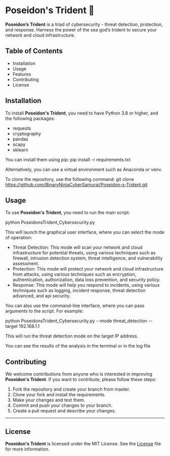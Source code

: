 # Poseidon's Trident 🔱

**Poseidon’s Trident** is a triad of cybersecurity - threat detection, protection, and response. Harness the power of the sea god’s trident to secure your network and cloud infrastructure.

## Table of Contents

- Installation
- Usage
- Features
- Contributing
- License

## Installation

To install **Poseidon's Trident**, you need to have Python 3.8 or higher, and the following packages:

- requests
- cryptography
- pandas
- scapy
- sklearn

You can install them using pip:
pip install -r requirements.txt

Alternatively, you can use a virtual environment such as Anaconda or venv.

To clone the repository, use the following command:
git clone https://github.com/BinaryNinjaCyberSamurai/Poseidon-s-Trident.git

## Usage

To use **Poseidon's Trident**, you need to run the main script:

python PoseidonsTrident_Cybersecurity.py

This will launch the graphical user interface, where you can select the mode of operation:

- Threat Detection: This mode will scan your network and cloud infrastructure for potential threats, using various techniques such as firewall, intrusion detection system, threat intelligence, and vulnerability assessment.
- Protection: This mode will protect your network and cloud infrastructure from attacks, using various techniques such as encryption, authentication, authorization, data loss prevention, and security policy.
- Response: This mode will help you respond to incidents, using various techniques such as logging, incident response, threat detection advanced, and api security.

You can also use the command-line interface, where you can pass arguments to the script. For example:

python PoseidonsTrident_Cybersecurity.py --mode threat_detection --target 192.168.1.1

This will run the threat detection mode on the target IP address.

You can see the results of the analysis in the terminal or in the log file

## Contributing

We welcome contributions from anyone who is interested in improving **Poseidon's Trident**. If you want to contribute, please follow these steps:

1. Fork the repository and create your branch from master.
2. Clone your fork and install the requirements.
3. Make your changes and test them.
4. Commit and push your changes to your branch.
5. Create a pull request and describe your changes.

---

## License

**Poseidon's Trident** is licensed under the MIT License. See the [License](https://github.com/BinaryNinjaCyberSamurai/Poseidon-s-Trident/blob/main/LICENSE) file for more information.
